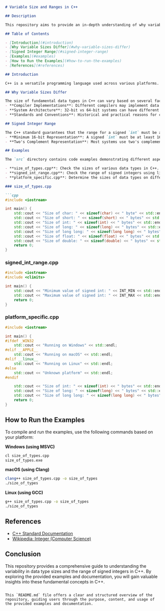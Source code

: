 ```markdown
# Variable Size and Ranges in C++

## Description

This repository aims to provide an in-depth understanding of why variable sizes in C++ can differ across different systems and compilers, and to explain the default range of signed integers. Through code examples and detailed documentation, this repository explores the underlying principles and standards that influence these aspects of C++.

## Table of Contents

- [Introduction](#introduction)
- [Why Variable Sizes Differ](#why-variable-sizes-differ)
- [Signed Integer Range](#signed-integer-range)
- [Examples](#examples)
- [How to Run the Examples](#how-to-run-the-examples)
- [References](#references)

## Introduction

C++ is a versatile programming language used across various platforms. One of its intriguing aspects is that the size of its fundamental data types can vary between different systems and compilers. This repository provides an in-depth look at these variations and explains why signed integers have the default range of -32767 to 32767.

## Why Variable Sizes Differ

The size of fundamental data types in C++ can vary based on several factors:
- **Compiler Implementations**: Different compilers may implement data types differently to optimize performance and memory usage.
- **System Architecture**: 32-bit vs 64-bit systems can have different data type sizes.
- **Standards and Conventions**: Historical and practical reasons for choosing certain sizes. The C++ standard only specifies minimum sizes, allowing flexibility.

## Signed Integer Range

The C++ standard guarantees that the range for a signed `int` must be at least -32767 to 32767. This range is based on:
- **Minimum 16-bit Representation**: A signed `int` must be at least 16 bits.
- **Two's Complement Representation**: Most systems use two's complement for representing signed integers, where the range for a 16-bit signed integer is -32768 to 32767. To ensure portability and consistency, the C++ standard specifies a minimum range of -32767 to 32767.

## Examples

The `src` directory contains code examples demonstrating different aspects of variable sizes and ranges in C++:

- **size_of_types.cpp**: Check the sizes of various data types in C++.
- **signed_int_range.cpp**: Check the range of signed integers using limits defined in the C++ standard library.
- **platform_specific.cpp**: Determine the sizes of data types on different platforms.

### size_of_types.cpp

```cpp
#include <iostream>

int main() {
    std::cout << "Size of char: " << sizeof(char) << " byte" << std::endl;
    std::cout << "Size of short: " << sizeof(short) << " bytes" << std::endl;
    std::cout << "Size of int: " << sizeof(int) << " bytes" << std::endl;
    std::cout << "Size of long: " << sizeof(long) << " bytes" << std::endl;
    std::cout << "Size of long long: " << sizeof(long long) << " bytes" << std::endl;
    std::cout << "Size of float: " << sizeof(float) << " bytes" << std::endl;
    std::cout << "Size of double: " << sizeof(double) << " bytes" << std::endl;
    return 0;
}
```

### signed_int_range.cpp

```cpp
#include <iostream>
#include <climits>

int main() {
    std::cout << "Minimum value of signed int: " << INT_MIN << std::endl;
    std::cout << "Maximum value of signed int: " << INT_MAX << std::endl;
    return 0;
}
```

### platform_specific.cpp

```cpp
#include <iostream>

int main() {
#ifdef _WIN32
    std::cout << "Running on Windows" << std::endl;
#elif __APPLE__
    std::cout << "Running on macOS" << std::endl;
#elif __linux__
    std::cout << "Running on Linux" << std::endl;
#else
    std::cout << "Unknown platform" << std::endl;
#endif

    std::cout << "Size of int: " << sizeof(int) << " bytes" << std::endl;
    std::cout << "Size of long: " << sizeof(long) << " bytes" << std::endl;
    std::cout << "Size of long long: " << sizeof(long long) << " bytes" << std::endl;
    return 0;
}
```

## How to Run the Examples

To compile and run the examples, use the following commands based on your platform:

**Windows (using MSVC)**
```bash
cl size_of_types.cpp
size_of_types.exe
```

**macOS (using Clang)**
```bash
clang++ size_of_types.cpp -o size_of_types
./size_of_types
```

**Linux (using GCC)**
```bash
g++ size_of_types.cpp -o size_of_types
./size_of_types
```

## References

- [C++ Standard Documentation](https://en.cppreference.com/w/cpp/language/types)
- [Wikipedia: Integer (Computer Science)](https://en.wikipedia.org/wiki/Integer_(computer_science))

## Conclusion

This repository provides a comprehensive guide to understanding the variability in data type sizes and the range of signed integers in C++. By exploring the provided examples and documentation, you will gain valuable insights into these fundamental concepts in C++.
```

This `README.md` file offers a clear and structured overview of the repository, guiding users through the purpose, content, and usage of the provided examples and documentation.
